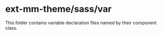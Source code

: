 # ext-mm-theme/sass/var

This folder contains variable declaration files named by their component class.
